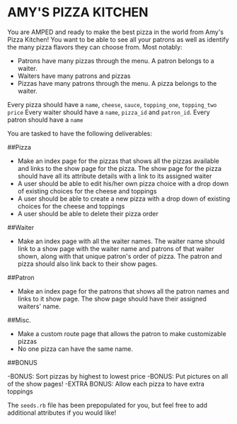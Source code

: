 # AMY'S PIZZA KITCHEN

You are AMPED and ready to make the best pizza in the world from Amy's Pizza Kitchen! You want to be able to see all your patrons as well as identify the many pizza flavors they can choose from. Most notably: 

- Patrons have many pizzas through the menu. A patron belongs to a waiter. 
- Waiters have many patrons and pizzas  
- Pizzas have many patrons through the menu. A pizza belongs to the waiter. 

Every pizza should have a `name`, `cheese`, `sauce`, `topping_one`, `topping_two`  `price`
Every waiter should have a `name`, `pizza_id` and `patron_id`.
Every patron should have a `name`

You are tasked to have the following deliverables: 

##Pizza
- Make an index page for the pizzas that shows all the pizzas available and links to the show page for the pizza. The show page for the pizza should have all its attribute details with a link to its assigned waiter
- A user should be able to edit his/her own pizza choice with a drop down of existing choices for the cheese and toppings 
- A user should be able to create a new pizza with a drop down of existing choices for the cheese and toppings 
- A user should be able to delete their pizza order 

##Waiter 
- Make an index page with all the waiter names. The waiter name should link to a show page with the waiter name and patrons of that waiter shown, along with that unique patron's order of pizza. The patron and pizza should also link back to their show pages. 

##Patron
- Make an index page for the patrons that shows all the patron names and links to it show page. The show page should have their assigned waiters' name. 

##Misc. 
- Make a custom route page that allows the patron to make customizable pizzas 
- No one pizza can have the same name. 

##BONUS 

-BONUS: Sort pizzas by highest to lowest price 
-BONUS: Put pictures on all of the show pages! 
-EXTRA BONUS: Allow each pizza to have extra toppings 

The `seeds.rb` file has been prepopulated for you, but feel free to add additional attributes if you would like! 




